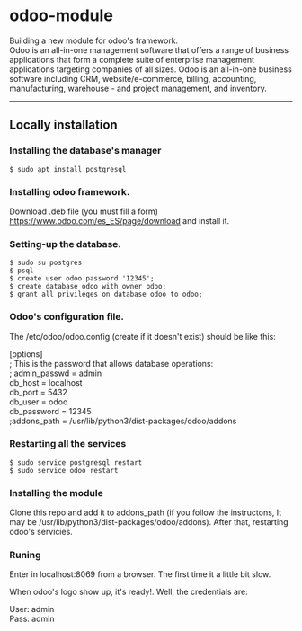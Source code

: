 # odoo-module
Building a new module for odoo's framework. <br>
Odoo is an all-in-one management software that offers a range of business applications that form a complete suite of enterprise management applications targeting companies of all sizes. Odoo is an all-in-one business software including CRM, website/e-commerce, billing, accounting, manufacturing, warehouse - and project management, and inventory.

---------------------
## Locally installation

### Installing the database's manager
    $ sudo apt install postgresql

### Installing odoo framework.

Download .deb file (you must fill a form) https://www.odoo.com/es_ES/page/download and install it.


### Setting-up the database.

    $ sudo su postgres
    $ psql
    $ create user odoo password '12345';
    $ create database odoo with owner odoo;
    $ grant all privileges on database odoo to odoo;

### Odoo's configuration file.

The /etc/odoo/odoo.config (create if it doesn't exist) should be like this:

<p align="left">
[options] <br>
; This is the password that allows database operations: <br>
; admin_passwd = admin <br>
db_host = localhost <br>
db_port = 5432 <br>
db_user = odoo <br>
db_password = 12345 <br>
;addons_path = /usr/lib/python3/dist-packages/odoo/addons <br>
</p>

### Restarting all the services

    $ sudo service postgresql restart
    $ sudo service odoo restart

### Installing the module
Clone this repo and add it to addons_path (if you follow the instructons, It may be /usr/lib/python3/dist-packages/odoo/addons). After that, restarting odoo's servicies.

### Runing
Enter in localhost:8069 from a browser. The first time it a little bit slow.

When odoo's logo show up, it's ready!. Well, the credentials are:

User: admin <br>
Pass: admin
